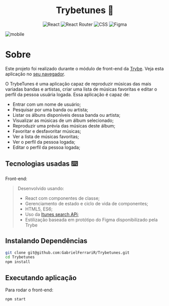 <h1 align="center">Trybetunes 🎼</h1>


<span align="center">

![React](https://img.shields.io/badge/react-%2320232a.svg?style=for-the-badge&logo=react&logoColor=%2361DAFB)
![React Router](https://img.shields.io/badge/React_Router-CA4245?style=for-the-badge&logo=react-router&logoColor=white)
![CSS](https://img.shields.io/badge/CSS-239120?&style=for-the-badge&logo=css3&logoColor=white)
![Figma](https://img.shields.io/badge/figma-%23F24E1E.svg?style=for-the-badge&logo=figma&logoColor=white)

</span>


<p align="center">

![mobile](src/mobile.gif)

</p>

# Sobre

Este projeto foi realizado durante o módulo de front-end da [Trybe](https://www.betrybe.com/). Veja esta aplicação no [seu navegador](https://trybetunesgfr.netlify.app/).

O TrybeTunes é uma aplicação capaz de reproduzir músicas das mais variadas bandas e artistas, criar uma lista de músicas favoritas e editar o perfil da pessoa usuária logada. Essa aplicação é capaz de:

- Entrar com um nome de usuário;
- Pesquisar por uma banda ou artista;
- Listar os álbuns disponíveis dessa banda ou artista;
- Visualizar as músicas de um álbum selecionado;
- Reproduzir uma prévia das músicas deste álbum;
- Favoritar e desfavoritar músicas;
- Ver a lista de músicas favoritas;
- Ver o perfil da pessoa logada;
- Editar o perfil da pessoa logada;


## Tecnologias usadas ⌨️

Front-end:
> Desenvolvido usando: 
> * React com componentes de classe;
> * Gerenciamento de estado e ciclo de vida de componentes;
> * HTML5, ES6; 
> * Uso da [Itunes search APi](https://developer.apple.com/library/archive/documentation/AudioVideo/Conceptual/iTuneSearchAPI/index.html);
> * Estilização baseada em protótipo do Figma disponibilizado pela Trybe


## Instalando Dependências

```bash
git clone git@github.com:GabrielFerrariR/Trybetunes.git
cd Trybetunes
npm install
``` 

## Executando aplicação

Para rodar o front-end:

  ```
npm start
  ```
